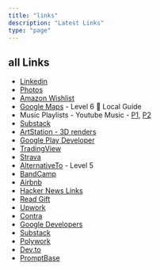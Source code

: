 ```yaml
---
title: "links"
description: "Latest Links"
type: "page"
---
```


## all Links

- [Linkedin](https://linkedin.com/in/hirawat)
- [Photos](https://www.eyeem.com/u/hirawat)
- [Amazon Wishlist](https://www.amazon.in/hz/wishlist/ls/2TGELBIB68XXF)
- [Google Maps](https://maps.app.goo.gl/kqDZm8ryfbacwHxn8) - Level 6 🌟 Local Guide
- Music Playlists - Youtube Music - [P1](https://music.youtube.com/playlist?list=PLim3emt6ut2pYTqFqnwVC8yQGpiG-cUfG), [P2](https://music.youtube.com/playlist?list=PLWH0moRNPT9W4Xo1gkyKq9IbQffEoCTOs)
- [Substack](https://substack.com/@hirawat)
- [ArtStation - 3D renders](https://hirawat.artstation.com/)
- [Google Play Developer](https://play.google.com/store/apps/dev?id=5081147652591750888)
- [TradingView](https://in.tradingview.com/u/hirawatt)
- [Strava](https://strava.app.link/vDe2h9BExHb)
- [AlternativeTo](https://alternativeto.net/user/hirawatt/) - Level 5
- [BandCamp](https://bandcamp.com/hirawat)
- [Airbnb](https://www.airbnb.co.in/p/wonderland)
- [Hacker News Links](https://news.ycombinator.com/submitted?id=hirawat)
- [Read Gift](https://read.gift/u/hirawattt)
- [Upwork](https://www.upwork.com/freelancers/~018b3fb57c86bd5e53)
- [Contra](https://contra.com/vishalhirawat_52equoh3)
- [Google Developers](https://g.dev/hirawat)
- [Substack](https://hirawat.substack.com/)
- [Polywork](https://www.polywork.com/hirawat)
- [Dev.to](https://dev.to/hirawat)
- [PromptBase](https://promptbase.com/profile/hirawat)
